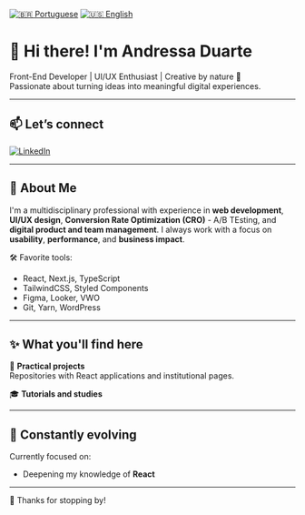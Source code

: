 [![🇧🇷 Portuguese](https://img.shields.io/badge/Linguagem-Português-green?style=for-the-badge)](./README.pt.md)
[![🇺🇸 English](https://img.shields.io/badge/Language-English-blue?style=for-the-badge)](./README.md)


# 👋 Hi there! I'm Andressa Duarte

Front-End Developer | UI/UX Enthusiast | Creative by nature 🎨  
Passionate about turning ideas into meaningful digital experiences.

---

## 📫 Let’s connect

[![LinkedIn](https://img.shields.io/badge/LinkedIn-Andressa%20Duarte-0A66C2?style=for-the-badge&logo=linkedin&logoColor=white)](https://www.linkedin.com/in/andressaffduarte)  
<!-- [![Portfolio](https://img.shields.io/badge/Portfolio-Visit%20my%20website-111111?style=for-the-badge&logo=vercel&logoColor=white)](https://your-site.com) -->

---

## 🚀 About Me

I'm a multidisciplinary professional with experience in **web development**, **UI/UX design**, **Conversion Rate Optimization (CRO)** - A/B TEsting, and **digital product and team management**. I always work with a focus on **usability**, **performance**, and **business impact**.

🛠️ Favorite tools:
- React, Next.js, TypeScript  
- TailwindCSS, Styled Components  
- Figma, Looker, VWO  
- Git, Yarn, WordPress

---

## ✨ What you'll find here

🔧 **Practical projects**  
Repositories with React applications and institutional pages.

🎓 **Tutorials and studies**  

---

## 🌱 Constantly evolving

Currently focused on:
- Deepening my knowledge of **React**   

---

🌈 Thanks for stopping by!
